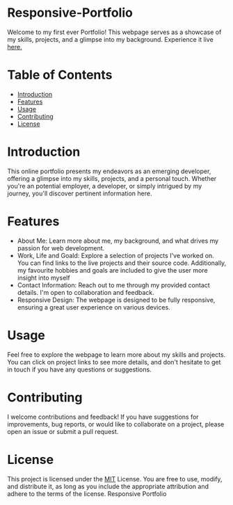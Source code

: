 # Responsive-Portfolio

Welcome to my first ever Portfolio! This webpage serves as a showcase of my skills, projects, and a glimpse into my background. Experience it live [here.](https://ikramismailx.github.io/Responsive-Portfolio/)

# Table of Contents
- [Introduction](#introduction)
- [Features](#features)
- [Usage](#usage)
- [Contributing](#contributing)
- [License](#license)

# Introduction
This online portfolio presents my endeavors as an emerging developer, offering a glimpse into my skills, projects, and a personal touch. Whether you're an potential employer, a developer, or simply intrigued by my journey, you'll discover pertinent information here.

# Features
- About Me: Learn more about me, my background, and what drives my passion for web development.
- Work, Life and Goald: Explore a selection of projects I've worked on. You can find links to the live projects and their source code. Additionally, my favourite hobbies and goals are included to give the user more insight into myself 
- Contact Information: Reach out to me through my provided contact details. I'm open to collaboration and feedback.
- Responsive Design: The webpage is designed to be fully responsive, ensuring a great user experience on various devices.

# Usage

Feel free to explore the webpage to learn more about my skills and projects. You can click on project links to see more details, and don't hesitate to get in touch if you have any questions or suggestions.

# Contributing

I welcome contributions and feedback! If you have suggestions for improvements, bug reports, or would like to collaborate on a project, please open an issue or submit a pull request.

# License

This project is licensed under the [MIT](https://github.com/ikramismailx/Responsive-Portfolio/blob/main/LICENSE) License. You are free to use, modify, and distribute it, as long as you include the appropriate attribution and adhere to the terms of the license.
Responsive Portfolio





